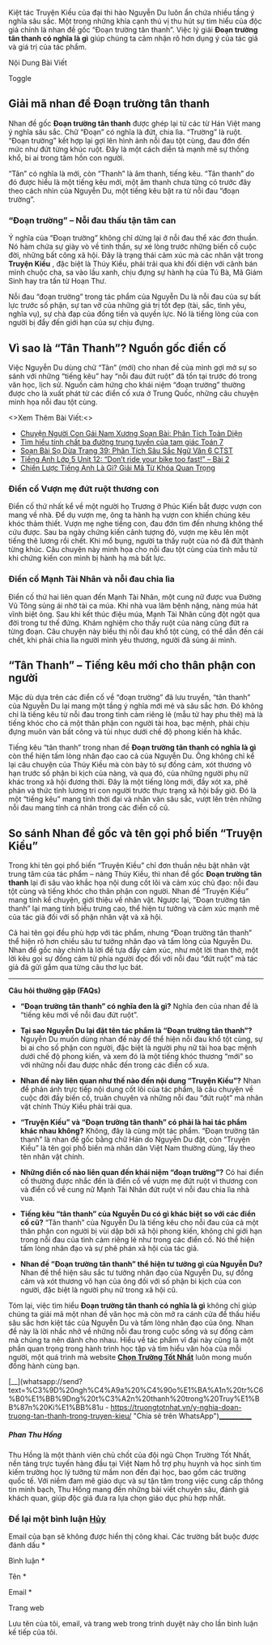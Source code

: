 <!-- source: https://truongtotnhat.vn/y-nghia-doan-truong-tan-thanh-trong-truyen-kieu/ -->

Kiệt tác Truyện Kiều của đại thi hào Nguyễn Du luôn ẩn chứa nhiều tầng ý nghĩa sâu sắc. Một trong những khía cạnh thú vị thu hút sự tìm hiểu của độc giả chính là nhan đề gốc “Đoạn trường tân thanh”. Việc lý giải **Đoạn trường tân thanh có nghĩa là gì** giúp chúng ta cảm nhận rõ hơn dụng ý của tác giả và giá trị của tác phẩm.

Nội Dung Bài Viết

Toggle

## Giải mã nhan đề Đoạn trường tân thanh

Nhan đề gốc **Đoạn trường tân thanh** được ghép lại từ các từ Hán Việt mang ý nghĩa sâu sắc. Chữ “Đoạn” có nghĩa là đứt, chia lìa. “Trường” là ruột. “Đoạn trường” kết hợp lại gợi lên hình ảnh nỗi đau tột cùng, đau đớn đến mức như đứt từng khúc ruột. Đây là một cách diễn tả mạnh mẽ sự thống khổ, bi ai trong tâm hồn con người.

“Tân” có nghĩa là mới, còn “Thanh” là âm thanh, tiếng kêu. “Tân thanh” do đó được hiểu là một tiếng kêu mới, một âm thanh chưa từng có trước đây theo cách nhìn của Nguyễn Du, một tiếng kêu bật ra từ nỗi đau “đoạn trường”.

### “Đoạn trường” – Nỗi đau thấu tận tâm can

Ý nghĩa của “Đoạn trường” không chỉ dừng lại ở nỗi đau thể xác đơn thuần. Nó hàm chứa sự giày vò về tinh thần, sự xé lòng trước những biến cố cuộc đời, những bất công xã hội. Đây là trạng thái cảm xúc mà các nhân vật trong **Truyện Kiều** , đặc biệt là Thúy Kiều, phải trải qua khi đối diện với cảnh bán mình chuộc cha, sa vào lầu xanh, chịu đựng sự hành hạ của Tú Bà, Mã Giám Sinh hay tra tấn từ Hoạn Thư.

Nỗi đau “đoạn trường” trong tác phẩm của Nguyễn Du là nỗi đau của sự bất lực trước số phận, sự tan vỡ của những giá trị tốt đẹp (tài, sắc, tình yêu, nghĩa vụ), sự chà đạp của đồng tiền và quyền lực. Nó là tiếng lòng của con người bị đẩy đến giới hạn của sự chịu đựng.

## Vì sao là “Tân Thanh”? Nguồn gốc điển cố

Việc Nguyễn Du dùng chữ “Tân” (mới) cho nhan đề của mình gợi mở sự so sánh với những “tiếng kêu” hay “nỗi đau đứt ruột” đã tồn tại trước đó trong văn học, lịch sử. Nguồn cảm hứng cho khái niệm “đoạn trường” thường được cho là xuất phát từ các điển cố xưa ở Trung Quốc, những câu chuyện minh họa nỗi đau tột cùng.

<>Xem Thêm Bài Viết:<>

  * [Chuyện Người Con Gái Nam Xương Soạn Bài: Phân Tích Toàn Diện](https://truongtotnhat.vn/chuyen-nguoi-con-gai-nam-xuong-soan-bai/)
  * [Tìm hiểu tính chất ba đường trung tuyến của tam giác Toán 7](https://truongtotnhat.vn/tim-hieu-tinh-chat-ba-duong-trung-tuyen-cua-tam-giac-toan-7/)
  * [Soạn Bài Sọ Dừa Trang 39: Phân Tích Sâu Sắc Ngữ Văn 6 CTST](https://truongtotnhat.vn/soan-bai-so-dua-trang-39/)
  * [Tiếng Anh Lớp 5 Unit 12: “Don’t ride your bike too fast!” – Bài 2](https://truongtotnhat.vn/tieng-anh-lop-5-unit-12-dont-ride-your-bike-too-fast-bai-2/)
  * [Chiến Lược Tiếng Anh Là Gì? Giải Mã Từ Khóa Quan Trọng](https://truongtotnhat.vn/chien-luoc-tieng-anh-la-gi/)

### Điển cố Vượn mẹ đứt ruột thương con

Điển cố thứ nhất kể về một người họ Trương ở Phúc Kiến bắt được vượn con mang về nhà. Để dụ vượn mẹ, ông ta hành hạ vượn con khiến chúng kêu khóc thảm thiết. Vượn mẹ nghe tiếng con, đau đớn tìm đến nhưng không thể cứu được. Sau ba ngày chứng kiến cảnh tượng đó, vượn mẹ kêu lên một tiếng thê lương rồi chết. Khi mổ bụng, người ta thấy ruột của nó đã đứt thành từng khúc. Câu chuyện này minh họa cho nỗi đau tột cùng của tình mẫu tử khi chứng kiến con mình bị hành hạ mà bất lực.

### Điển cố Mạnh Tài Nhân và nỗi đau chia lìa

Điển cố thứ hai liên quan đến Mạnh Tài Nhân, một cung nữ được vua Đường Vũ Tông sủng ái nhờ tài ca múa. Khi nhà vua lâm bệnh nặng, nàng múa hát vĩnh biệt ông. Sau khi kết thúc điệu múa, Mạnh Tài Nhân cũng đột ngột qua đời trong tư thế đứng. Khám nghiệm cho thấy ruột của nàng cũng đứt ra từng đoạn. Câu chuyện này biểu thị nỗi đau khổ tột cùng, có thể dẫn đến cái chết, khi phải chia lìa người mình yêu thương, người đã sủng ái mình.

## “Tân Thanh” – Tiếng kêu mới cho thân phận con người

Mặc dù dựa trên các điển cố về “đoạn trường” đã lưu truyền, “tân thanh” của Nguyễn Du lại mang một tầng ý nghĩa mới mẻ và sâu sắc hơn. Đó không chỉ là tiếng kêu từ nỗi đau trong tình cảm riêng lẻ (mẫu tử hay phu thê) mà là tiếng khóc cho cả một thân phận con người tài hoa, bạc mệnh, phải chịu đựng muôn vàn bất công và tủi nhục dưới chế độ phong kiến hà khắc.

Tiếng kêu “tân thanh” trong nhan đề **Đoạn trường tân thanh có nghĩa là gì** còn thể hiện tấm lòng nhân đạo cao cả của Nguyễn Du. Ông không chỉ kể lại câu chuyện của Thúy Kiều mà còn bày tỏ sự đồng cảm, xót thương vô hạn trước số phận bi kịch của nàng, và qua đó, của những người phụ nữ khác trong xã hội đương thời. Đây là một tiếng lòng mới, đầy xót xa, phê phán và thức tỉnh lương tri con người trước thực trạng xã hội bấy giờ. Đó là một “tiếng kêu” mang tính thời đại và nhân văn sâu sắc, vượt lên trên những nỗi đau mang tính cá nhân trong các điển cố cũ.

## So sánh Nhan đề gốc và tên gọi phổ biến “Truyện Kiều”

Trong khi tên gọi phổ biến “Truyện Kiều” chỉ đơn thuần nêu bật nhân vật trung tâm của tác phẩm – nàng Thúy Kiều, thì nhan đề gốc **Đoạn trường tân thanh** lại đi sâu vào khắc họa nội dung cốt lõi và cảm xúc chủ đạo: nỗi đau tột cùng và tiếng khóc cho thân phận con người. Nhan đề “Truyện Kiều” mang tính kể chuyện, giới thiệu về nhân vật. Ngược lại, “Đoạn trường tân thanh” lại mang tính biểu trưng cao, thể hiện tư tưởng và cảm xúc mạnh mẽ của tác giả đối với số phận nhân vật và xã hội.

Cả hai tên gọi đều phù hợp với tác phẩm, nhưng “Đoạn trường tân thanh” thể hiện rõ hơn chiều sâu tư tưởng nhân đạo và tấm lòng của Nguyễn Du. Nhan đề gốc này chính là lời đề tựa đầy cảm xúc, như một lời than thở, một lời kêu gọi sự đồng cảm từ phía người đọc đối với nỗi đau “đứt ruột” mà tác giả đã gửi gắm qua từng câu thơ lục bát.

* * *

**Câu hỏi thường gặp (FAQs)**

  * **“Đoạn trường tân thanh” có nghĩa đen là gì?**
Nghĩa đen của nhan đề là “tiếng kêu mới về nỗi đau đứt ruột”.

  * **Tại sao Nguyễn Du lại đặt tên tác phẩm là “Đoạn trường tân thanh”?**
Nguyễn Du muốn dùng nhan đề này để thể hiện nỗi đau khổ tột cùng, sự bi ai cho số phận con người, đặc biệt là người phụ nữ tài hoa bạc mệnh dưới chế độ phong kiến, và xem đó là một tiếng khóc thương “mới” so với những nỗi đau được nhắc đến trong các điển cố xưa.

  * **Nhan đề này liên quan như thế nào đến nội dung “Truyện Kiều”?**
Nhan đề phản ánh trực tiếp nội dung cốt lõi của tác phẩm, là câu chuyện về cuộc đời đầy biến cố, truân chuyên và những nỗi đau “đứt ruột” mà nhân vật chính Thúy Kiều phải trải qua.

  * **“Truyện Kiều” và “Đoạn trường tân thanh” có phải là hai tác phẩm khác nhau không?**
Không, đây là cùng một tác phẩm. “Đoạn trường tân thanh” là nhan đề gốc bằng chữ Hán do Nguyễn Du đặt, còn “Truyện Kiều” là tên gọi phổ biến mà nhân dân Việt Nam thường dùng, lấy theo tên nhân vật chính.

  * **Những điển cố nào liên quan đến khái niệm “đoạn trường”?**
Có hai điển cố thường được nhắc đến là điển cố về vượn mẹ đứt ruột vì thương con và điển cố về cung nữ Mạnh Tài Nhân đứt ruột vì nỗi đau chia lìa nhà vua.

  * **Tiếng kêu “tân thanh” của Nguyễn Du có gì khác biệt so với các điển cố cũ?**
“Tân thanh” của Nguyễn Du là tiếng kêu cho nỗi đau của cả một thân phận con người bị vùi dập bởi xã hội phong kiến, không chỉ giới hạn trong nỗi đau của tình cảm riêng lẻ như trong các điển cố. Nó thể hiện tấm lòng nhân đạo và sự phê phán xã hội của tác giả.

  * **Nhan đề “Đoạn trường tân thanh” thể hiện tư tưởng gì của Nguyễn Du?**
Nhan đề thể hiện sâu sắc tư tưởng nhân đạo của Nguyễn Du, sự đồng cảm và xót thương vô hạn của ông đối với số phận bi kịch của con người, đặc biệt là người phụ nữ trong xã hội cũ.

Tóm lại, việc tìm hiểu **Đoạn trường tân thanh có nghĩa là gì** không chỉ giúp chúng ta giải mã một nhan đề văn học mà còn mở ra cánh cửa để thấu hiểu sâu sắc hơn kiệt tác của Nguyễn Du và tấm lòng nhân đạo của ông. Nhan đề này là lời nhắc nhở về những nỗi đau trong cuộc sống và sự đồng cảm mà chúng ta nên dành cho nhau. Hiểu về tác phẩm vĩ đại này cũng là một phần quan trọng trong hành trình học tập và tìm hiểu văn hóa của mỗi người, một quá trình mà website **[Chọn Trường Tốt Nhất](https://truongtotnhat.vn)** luôn mong muốn đồng hành cùng bạn.

[__](whatsapp://send?text=%C3%9D%20ngh%C4%A9a%20%C4%90o%E1%BA%A1n%20tr%C6%B0%E1%BB%9Dng%20t%C3%A2n%20thanh%20trong%20Truy%E1%BB%87n%20Ki%E1%BB%81u - https://truongtotnhat.vn/y-nghia-doan-truong-tan-thanh-trong-truyen-kieu/ "Chia sẻ trên WhatsApp")[__](https://www.facebook.com/sharer.php?u=https://truongtotnhat.vn/y-nghia-doan-truong-tan-thanh-trong-truyen-kieu/ "Chia sẻ trên Facebook")[__](https://twitter.com/share?url=https://truongtotnhat.vn/y-nghia-doan-truong-tan-thanh-trong-truyen-kieu/ "Chia sẻ trên Twitter")[__](mailto:?subject=%C3%9D%20ngh%C4%A9a%20%C4%90o%E1%BA%A1n%20tr%C6%B0%E1%BB%9Dng%20t%C3%A2n%20thanh%20trong%20Truy%E1%BB%87n%20Ki%E1%BB%81u&body=Xem%20n%C3%A0y%3A%20https%3A%2F%2Ftruongtotnhat.vn%2Fy-nghia-doan-truong-tan-thanh-trong-truyen-kieu%2F "Gửi email cho bạn bè")[__](https://pinterest.com/pin/create/button?url=https://truongtotnhat.vn/y-nghia-doan-truong-tan-thanh-trong-truyen-kieu/&media&description=%C3%9D%20ngh%C4%A9a%20%C4%90o%E1%BA%A1n%20tr%C6%B0%E1%BB%9Dng%20t%C3%A2n%20thanh%20trong%20Truy%E1%BB%87n%20Ki%E1%BB%81u "Ghim trên Pinterest")[__](https://www.linkedin.com/shareArticle?mini=true&url=https://truongtotnhat.vn/y-nghia-doan-truong-tan-thanh-trong-truyen-kieu/&title=%C3%9D%20ngh%C4%A9a%20%C4%90o%E1%BA%A1n%20tr%C6%B0%E1%BB%9Dng%20t%C3%A2n%20thanh%20trong%20Truy%E1%BB%87n%20Ki%E1%BB%81u "Chia sẻ trên LinkedIn")

#####  Phan Thu Hồng

Thu Hồng là một thành viên chủ chốt của đội ngũ Chọn Trường Tốt Nhất, nền tảng trực tuyến hàng đầu tại Việt Nam hỗ trợ phụ huynh và học sinh tìm kiếm trường học lý tưởng từ mầm non đến đại học, bao gồm các trường quốc tế. Với niềm đam mê giáo dục và sự tận tâm trong việc cung cấp thông tin minh bạch, Thu Hồng mang đến những bài viết chuyên sâu, đánh giá khách quan, giúp độc giả đưa ra lựa chọn giáo dục phù hợp nhất.

### Để lại một bình luận [Hủy](/y-nghia-doan-truong-tan-thanh-trong-truyen-kieu/#respond)

Email của bạn sẽ không được hiển thị công khai. Các trường bắt buộc được đánh dấu *

Bình luận *

Tên *

Email *

Trang web

Lưu tên của tôi, email, và trang web trong trình duyệt này cho lần bình luận kế tiếp của tôi.